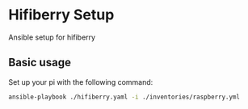 # Hifiberry Setup

Ansible setup for hifiberry

## Basic usage

Set up your pi with the following command:

```bash
ansible-playbook ./hifiberry.yaml -i ./inventories/raspberry.yml
```
